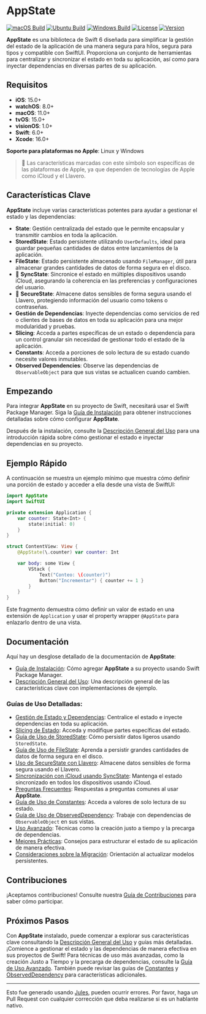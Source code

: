 # AppState

[![macOS Build](https://img.shields.io/github/actions/workflow/status/0xLeif/AppState/macOS.yml?label=macOS&branch=main)](https://github.com/0xLeif/AppState/actions/workflows/macOS.yml)
[![Ubuntu Build](https://img.shields.io/github/actions/workflow/status/0xLeif/AppState/ubuntu.yml?label=Ubuntu&branch=main)](https://github.com/0xLeif/AppState/actions/workflows/ubuntu.yml)
[![Windows Build](https://img.shields.io/github/actions/workflow/status/0xLeif/AppState/windows.yml?label=Windows&branch=main)](https://github.com/0xLeif/AppState/actions/workflows/windows.yml)
[![License](https://img.shields.io/github/license/0xLeif/AppState)](https://github.com/0xLeif/AppState/blob/main/LICENSE)
[![Version](https://img.shields.io/github/v/release/0xLeif/AppState)](https://github.com/0xLeif/AppState/releases)

**AppState** es una biblioteca de Swift 6 diseñada para simplificar la gestión del estado de la aplicación de una manera segura para hilos, segura para tipos y compatible con SwiftUI. Proporciona un conjunto de herramientas para centralizar y sincronizar el estado en toda su aplicación, así como para inyectar dependencias en diversas partes de su aplicación.

## Requisitos

- **iOS**: 15.0+
- **watchOS**: 8.0+
- **macOS**: 11.0+
- **tvOS**: 15.0+
- **visionOS**: 1.0+
- **Swift**: 6.0+
- **Xcode**: 16.0+

**Soporte para plataformas no Apple**: Linux y Windows

> 🍎 Las características marcadas con este símbolo son específicas de las plataformas de Apple, ya que dependen de tecnologías de Apple como iCloud y el Llavero.

## Características Clave

**AppState** incluye varias características potentes para ayudar a gestionar el estado y las dependencias:

- **State**: Gestión centralizada del estado que le permite encapsular y transmitir cambios en toda la aplicación.
- **StoredState**: Estado persistente utilizando `UserDefaults`, ideal para guardar pequeñas cantidades de datos entre lanzamientos de la aplicación.
- **FileState**: Estado persistente almacenado usando `FileManager`, útil para almacenar grandes cantidades de datos de forma segura en el disco.
- 🍎 **SyncState**: Sincronice el estado en múltiples dispositivos usando iCloud, asegurando la coherencia en las preferencias y configuraciones del usuario.
- 🍎 **SecureState**: Almacene datos sensibles de forma segura usando el Llavero, protegiendo información del usuario como tokens o contraseñas.
- **Gestión de Dependencias**: Inyecte dependencias como servicios de red o clientes de bases de datos en toda su aplicación para una mejor modularidad y pruebas.
- **Slicing**: Acceda a partes específicas de un estado o dependencia para un control granular sin necesidad de gestionar todo el estado de la aplicación.
- **Constants**: Acceda a porciones de solo lectura de su estado cuando necesite valores inmutables.
- **Observed Dependencies**: Observe las dependencias de `ObservableObject` para que sus vistas se actualicen cuando cambien.

## Empezando

Para integrar **AppState** en su proyecto de Swift, necesitará usar el Swift Package Manager. Siga la [Guía de Instalación](es/installation.md) para obtener instrucciones detalladas sobre cómo configurar **AppState**.

Después de la instalación, consulte la [Descripción General del Uso](es/usage-overview.md) para una introducción rápida sobre cómo gestionar el estado e inyectar dependencias en su proyecto.

## Ejemplo Rápido

A continuación se muestra un ejemplo mínimo que muestra cómo definir una porción de estado y acceder a ella desde una vista de SwiftUI:

```swift
import AppState
import SwiftUI

private extension Application {
    var counter: State<Int> {
        state(initial: 0)
    }
}

struct ContentView: View {
    @AppState(\.counter) var counter: Int

    var body: some View {
        VStack {
            Text("Conteo: \(counter)")
            Button("Incrementar") { counter += 1 }
        }
    }
}
```

Este fragmento demuestra cómo definir un valor de estado en una extensión de `Application` y usar el property wrapper `@AppState` para enlazarlo dentro de una vista.

## Documentación

Aquí hay un desglose detallado de la documentación de **AppState**:

- [Guía de Instalación](es/installation.md): Cómo agregar **AppState** a su proyecto usando Swift Package Manager.
- [Descripción General del Uso](es/usage-overview.md): Una descripción general de las características clave con implementaciones de ejemplo.

### Guías de Uso Detalladas:

- [Gestión de Estado y Dependencias](es/usage-state-dependency.md): Centralice el estado e inyecte dependencias en toda su aplicación.
- [Slicing de Estado](es/usage-slice.md): Acceda y modifique partes específicas del estado.
- [Guía de Uso de StoredState](es/usage-storedstate.md): Cómo persistir datos ligeros usando `StoredState`.
- [Guía de Uso de FileState](es/usage-filestate.md): Aprenda a persistir grandes cantidades de datos de forma segura en el disco.
- [Uso de SecureState con Llavero](es/usage-securestate.md): Almacene datos sensibles de forma segura usando el Llavero.
- [Sincronización con iCloud usando SyncState](es/usage-syncstate.md): Mantenga el estado sincronizado en todos los dispositivos usando iCloud.
- [Preguntas Frecuentes](es/faq.md): Respuestas a preguntas comunes al usar **AppState**.
- [Guía de Uso de Constantes](es/usage-constant.md): Acceda a valores de solo lectura de su estado.
- [Guía de Uso de ObservedDependency](es/usage-observeddependency.md): Trabaje con dependencias de `ObservableObject` en sus vistas.
- [Uso Avanzado](es/advanced-usage.md): Técnicas como la creación justo a tiempo y la precarga de dependencias.
- [Mejores Prácticas](es/best-practices.md): Consejos para estructurar el estado de su aplicación de manera efectiva.
- [Consideraciones sobre la Migración](es/migration-considerations.md): Orientación al actualizar modelos persistentes.

## Contribuciones

¡Aceptamos contribuciones! Consulte nuestra [Guía de Contribuciones](es/contributing.md) para saber cómo participar.

## Próximos Pasos

Con **AppState** instalado, puede comenzar a explorar sus características clave consultando la [Descripción General del Uso](es/usage-overview.md) y guías más detalladas. ¡Comience a gestionar el estado y las dependencias de manera efectiva en sus proyectos de Swift! Para técnicas de uso más avanzadas, como la creación Justo a Tiempo y la precarga de dependencias, consulte la [Guía de Uso Avanzado](es/advanced-usage.md). También puede revisar las guías de [Constantes](es/usage-constant.md) y [ObservedDependency](es/usage-observeddependency.md) para características adicionales.

---
Esto fue generado usando [Jules](https://jules.google), pueden ocurrir errores. Por favor, haga un Pull Request con cualquier corrección que deba realizarse si es un hablante nativo.
